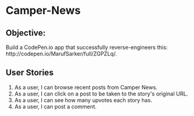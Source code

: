 <h1> Camper-News</h1>
<h2>Objective:</h2>
Build a CodePen.io app that successfully reverse-engineers this: http://codepen.io/MarufSarker/full/ZGPZLq/.

<h2>User Stories</h2>

1. As a user, I can browse recent posts from Camper News.
2. As a user, I can click on a post to be taken to the story's original URL.
3. As a user, I can see how many upvotes each story has.
4. As a user, I can post a comment.
